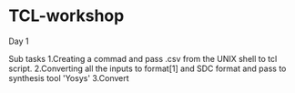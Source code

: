 # TCL-workshop

Day 1 

Sub tasks 
  1.Creating a commad and pass .csv from the UNIX shell to tcl script.
  2.Converting all the inputs to format[1] and SDC format and pass to synthesis tool 'Yosys'
  3.Convert 
